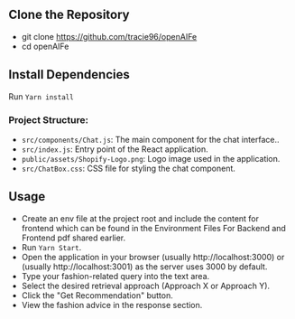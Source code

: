 ## Clone the Repository

- git clone https://github.com/tracie96/openAIFe
- cd openAIFe

## Install Dependencies

Run `Yarn install`

### Project Structure:
- `src/components/Chat.js`: The main component for the chat interface..
- `src/index.js`: Entry point of the React application.
- `public/assets/Shopify-Logo.png`: Logo image used in the application.
-  `src/ChatBox.css`: CSS file for styling the chat component.

## Usage

- Create an env file at the project root and include the content for frontend which can be found in the Environment Files For Backend and Frontend pdf shared earlier.
- Run `Yarn Start`.
- Open the application in your browser (usually http://localhost:3000) or (usually http://localhost:3001) as the server uses 3000 by default.
- Type your fashion-related query into the text area.
- Select the desired retrieval approach (Approach X or Approach Y).
- Click the "Get Recommendation" button.
- View the fashion advice in the response section.
